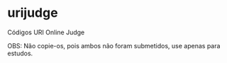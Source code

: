 # urijudge
Códigos URI Online Judge

OBS: Não copie-os, pois ambos não foram submetidos, use apenas para estudos.
